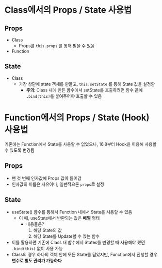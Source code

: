 # Class에서의 Props / State 사용법

## Props
- Class
    - Props를 `this.props` 를 통해 받을 수 있음
- Function

## State
- Class
    - 가장 상단에 state 객체를 만들고, `this.setState` 를 통해 State 값을 설정함
        - **주의**: Class 내에 만든 함수에서 setState를 호출하려면 함수 끝에 `.bind(this)`를 붙여주어야 호출할 수 있음

# Function에서의 Props / State (Hook) 사용법
기존에는 Function에서 State를 사용할 수 없었으나, 16.8부터 Hook을 이용해 사용할 수 있도록 변경됨

## Props
- 맨 첫 번째 인자값에 Props 값이 들어감
- 인자값의 이름은 자유이나, 일반적으론 `props`로 설정    

## State
- useState() 함수를 통해서 Function 내에서 State를 사용할 수 있음
    - 이 때, useState에서 반환되는 값은 **배열** 형태
        - 내용물은?
            1. 해당 State의 값
            2. 해당 State를 Update할 수 있는 함수
- 이를 활용하면 기존에 Class 내 함수에서 States를 변경할 때 사용해야 했던 `.bind(this)` 없이 사용 가능
- Class의 경우 하나의 객체 안에 모든 State를 담았지만, Function에서 진행할 경우 **변수로 별도 관리가 가능하다**